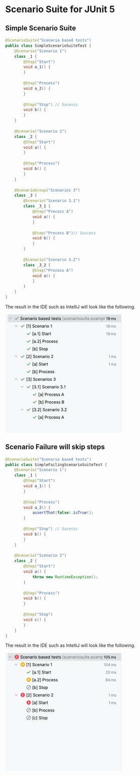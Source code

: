 # Scenario Suite for JUnit 5

## Simple Scenario Suite

```java
@ScenarioSuite("Scenario based tests")
public class SimpleScenarioSuiteTest {
    @Scenario("Scenario 1")
    class _1 {
        @Step("Start")
        void a_1() {
        }

        @Step("Process")
        void a_2() {
        }

        @Step("Stop") // Sucesss
        void b() {
        }
    }

    @Scenario("Scenario 2")
    class _2 {
        @Step("Start")
        void a() {
        }

        @Step("Process")
        void b() {
        }
    }

    @ScenarioGroup("Scenarios 3")
    class _3 {
        @Scenario("Scenario 3.1")
        class _3_1 {
            @Step("Process A")
            void a() {
            }

            @Step("Process B")// Success
            void b() {
            }
        }

        @Scenario("Scenario 3.2")
        class _3_2 {
            @Step("Process A")
            void a() {
            }
        }
    }
}
```

The result in the IDE such as IntelliJ will look like the following.

![](success.png)

## Scenario Failure will skip steps

```java
@ScenarioSuite("Scenario based tests")
public class SimpleFailingScenarioSuiteTest {
    @Scenario("Scenario 1")
    class _1 {
        @Step("Start")
        void a_1() {
        }

        @Step("Process")
        void a_2() {
            assertThat(false).isTrue();
        }

        @Step("Stop") // Sucesss
        void b() {
        }
    }

    @Scenario("Scenario 2")
    class _2 {
        @Step("Start")
        void a() {
            throw new RuntimeException();
        }

        @Step("Process")
        void b() {
        }

        @Step("Stop")
        void c() {
        }
    }
}
```

The result in the IDE such as IntelliJ will look like the following.

![](skip-after-failure.png)
